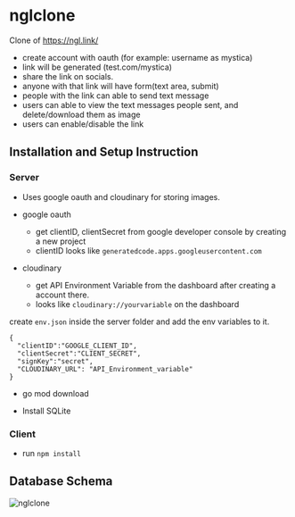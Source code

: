 # nglclone
   Clone of https://ngl.link/
   
   - create account with oauth (for example: username as mystica) 
   - link will be generated (test.com/mystica)
   - share the link on socials. 
   - anyone with that link will have form(text area, submit)
   - people with the link can able to send text message
   - users can able to view the text messages people sent, and delete/download them as image
   - users can enable/disable the link

## Installation and Setup Instruction

### Server
- Uses google oauth and cloudinary for storing images.

- google oauth
   - get clientID, clientSecret from google developer console by creating a new project
   - clientID looks like ```generatedcode.apps.googleusercontent.com```
- cloudinary
   - get API Environment Variable from the dashboard after creating a account there.
   - looks like ```cloudinary://yourvariable``` on the dashboard

create ```env.json``` inside the server folder and add the env variables to it.
```
{
  "clientID":"GOOGLE_CLIENT_ID",
  "clientSecret":"CLIENT_SECRET",
  "signKey":"secret",
  "CLOUDINARY_URL": "API_Environment_variable"
}
```

- go mod download

- Install SQLite

### Client
- run ```npm install```


## Database Schema
![nglclone](https://user-images.githubusercontent.com/45729256/219892477-75653890-c5e2-4773-aebe-d91cee4b2299.png)

